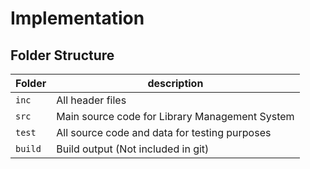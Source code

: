 # Implementation


## Folder Structure
Folder        | description
--------------| ----------------------------------------------
`inc`         | All header files
`src`         | Main source code for Library Management System
`test`        | All source code and data for testing purposes
`build`       | Build output (Not included in git)
